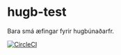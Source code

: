 # hugb-test
Bara smá æfingar fyrir hugbúnaðarfr.

[![CircleCI](https://circleci.com/gh/obelix09/hugb-test.svg?style=svg)](https://circleci.com/gh/obelix09/hugb-test)
